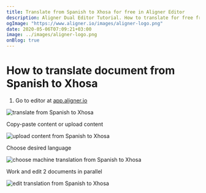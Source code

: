 ```yaml
---
title: Translate from Spanish to Xhosa for free in Aligner Editor
description: Aligner Dual Editor Tutorial. How to translate for free from Spanish to Xhosa. Aligner is multilingual document management platform. 
ogImage: "https://www.aligner.io/images/aligner-logo.png"
date: 2020-05-06T07:09:21+03:00
image: ../images/aligner-logo.png
onBlog: true
---
```


# How to translate document from Spanish to Xhosa

1. Go to editor at [app.aligner.io](https://app.aligner.io "Aligner App web page")

![translate from Spanish to Xhosa](../aligner-blank-editor.png "translate from Spanish to Xhosa")

Copy-paste content or upload content

![upload content from Spanish to Xhosa](../aligner-uploaded-document.png "upload content from Spanish to Xhosa")

Choose desired language

![choose machine translation from Spanish to Xhosa](../aligner-language-dropdown.png "choose machine translation from Spanish to Xhosa")

Work and edit 2 documents in parallel

![edit translation from Spanish to Xhosa](../aligner-double-sitded-editor.png "edit translation from Spanish to Xhosa")

